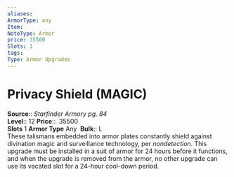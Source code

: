 ```yaml
---
aliases: 
ArmorType: any
Item:
NoteType: Armor
price: 35500
Slots: 1
tags: 
Type: Armor Upgrades
---
```


# Privacy Shield (MAGIC)

**Source**:: _Starfinder Armory pg. 84_  
**Level**:: 12
**Price**::  35500  
**Slots** 1 **Armor Type** Any 
**Bulk**:: L  
These talismans embedded into armor plates constantly shield against divination magic and surveillance technology, per _nondetection_. This upgrade must be installed in a suit of armor for 24 hours before it functions, and when the upgrade is removed from the armor, no other upgrade can use its vacated slot for a 24-hour cool-down period.
